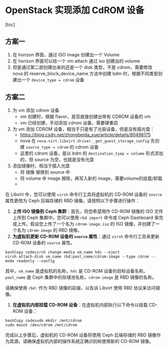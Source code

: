 # OpenStack 实现添加 CdROM 设备

[toc]





## 方案一

1. 在 horizon 界面，通过 ISO image 创建出一个 Volume
2. 在 horizon 界面可以给一个 vm attach 通过 iso 创建出的 volume
3. 但是通过第二部创建出来的还是一个 disk 类型，不是 cdrom，需要修改 nova 的 reserve_block_device_name 方法中创建 bdm 时，根据不同类型创建出一个 `device_type = cdrom` 设备





## 方案二



1. 为 vm 添加 cdrom 设备
    - vm 创建时，根据 flavor，是否直接创建出带有 CDROM 设备的 vm
    - vm 已经创建，手动添加 cdrom 设备，需要硬重启
2. 为 vm 添加 CDROM 设备，相当于只是有了光驱设备，但是没有插光盘：
    - https://blog.csdn.net/zhongbeida_xue/article/details/80498175
    - nova 在 `nova.virt.libvirt.driver._get_guest_storage_config` 先创建 `source_type = cdrom` 的 cdrom 设备
    - 这里的 cdrom 设备，是以 bdm 的 `destination_tyep = volume` 形式添加的，但 source 为空，也就是没有光盘
3. 添加镜像时，相当于插入光盘
    - 将 镜像 替换到 source 中
    - 将 volume 中 image 擦除，再写入新的 image，需要volume的挂载/卸载
    - 







在 Libvirt 中，您可以使用 `virsh` 命令行工具将虚拟机的 CD-ROM 设备的 `source` 属性更改为 Ceph 后端存储的 RBD 镜像。请按照以下步骤进行操作：

1. **上传 ISO 镜像到 Ceph 集群**：首先，将您希望用作 CD-ROM 镜像的 ISO 文件上传到 Ceph 集群中。您可以使用 `rbd import` 命令或 Ceph Dashboard 来完成上传。假设您上传了一个名为 `cdrom-image.iso` 的 ISO 镜像，并创建了一个名为 `cdrom-image` 的 RBD 镜像。
2. **为虚拟机更新 CD-ROM 设备的 `source` 属性**：通过 `virsh` 命令行工具来更新 CD-ROM 设备的 `source` 属性。

```
bashCopy codevirsh change-media vm_name hdc --eject
virsh attach-disk vm_name rbd:pool_name/cdrom-image --type cdrom --mode readonly --config
```

其中，`vm_name` 是虚拟机的名称，`hdc` 是 CD-ROM 设备的目标设备名称。`pool_name` 是 Ceph 集群中的存储池名称，`cdrom-image` 是 RBD 镜像的名称。

请确保使用 `rbd:` 作为 RBD 镜像的前缀，以告诉 Libvirt 使用 RBD 协议来访问镜像。

1. **在虚拟机内部挂载 CD-ROM 设备**：在虚拟机内部执行以下命令以挂载 CD-ROM 设备：

```
bashCopy codesudo mkdir /mnt/cdrom
sudo mount /dev/cdrom /mnt/cdrom
```

完成以上步骤后，虚拟机的 CD-ROM 设备将使用 Ceph 后端存储的 RBD 镜像作为其源。请确保虚拟机内部的操作系统正确识别和使用新的 CD-ROM 镜像。